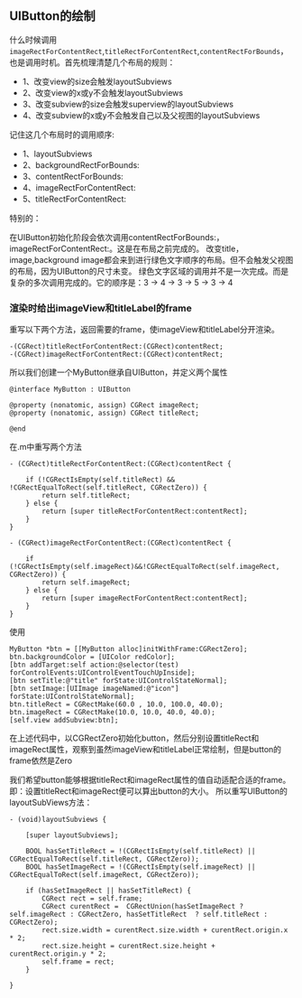 ## UIButton的绘制 

什么时候调用`imageRectForContentRect`,`titleRectForContentRect`,`contentRectForBounds`，也是调用时机。首先梳理清楚几个布局的规则：

- 1、改变view的size会触发layoutSubviews
- 2、改变view的x或y不会触发layoutSubviews
- 3、改变subview的size会触发superview的layoutSubviews
- 4、改变subview的x或y不会触发自己以及父视图的layoutSubviews



记住这几个布局时的调用顺序:
- 1、layoutSubviews
- 2、backgroundRectForBounds:
- 3、contentRectForBounds:
- 4、imageRectForContentRect:
- 5、titleRectForContentRect:


特别的：

在UIButton初始化阶段会依次调用contentRectForBounds:，imageRectForContentRect:。这是在布局之前完成的。
改变title，image,background image都会来到进行绿色文字顺序的布局。但不会触发父视图的布局，因为UIButton的尺寸未变。
绿色文字区域的调用并不是一次完成。而是复杂的多次调用完成的。它的顺序是：3 -> 4 -> 3 -> 5 -> 3 -> 4



### 渲染时给出imageView和titleLabel的frame

重写以下两个方法，返回需要的frame，使imageView和titleLabel分开渲染。

```
-(CGRect)titleRectForContentRect:(CGRect)contentRect;
-(CGRect)imageRectForContentRect:(CGRect)contentRect;
```


所以我们创建一个MyButton继承自UIButton，并定义两个属性

```
@interface MyButton : UIButton

@property (nonatomic, assign) CGRect imageRect;
@property (nonatomic, assign) CGRect titleRect;

@end
```

在.m中重写两个方法

```
- (CGRect)titleRectForContentRect:(CGRect)contentRect {
    
    if (!CGRectIsEmpty(self.titleRect) && !CGRectEqualToRect(self.titleRect, CGRectZero)) {
        return self.titleRect;
    } else {
        return [super titleRectForContentRect:contentRect];
    }
}

- (CGRect)imageRectForContentRect:(CGRect)contentRect {
    
    if (!CGRectIsEmpty(self.imageRect)&&!CGRectEqualToRect(self.imageRect, CGRectZero)) {
        return self.imageRect;
    } else {
        return [super imageRectForContentRect:contentRect];
    }
}
```


使用

```
MyButton *btn = [[MyButton alloc]initWithFrame:CGRectZero];
btn.backgroundColor = [UIColor redColor];
[btn addTarget:self action:@selector(test) forControlEvents:UIControlEventTouchUpInside];
[btn setTitle:@"title" forState:UIControlStateNormal];
[btn setImage:[UIImage imageNamed:@"icon"] forState:UIControlStateNormal];
btn.titleRect = CGRectMake(60.0 , 10.0, 100.0, 40.0);
btn.imageRect = CGRectMake(10.0, 10.0, 40.0, 40.0);
[self.view addSubview:btn];
```


在上述代码中，以CGRectZero初始化button，然后分别设置titleRect和imageRect属性，观察到虽然imageView和titleLabel正常绘制，但是button的frame依然是Zero





我们希望button能够根据titleRect和imageRect属性的值自动适配合适的frame。即：设置titleRect和imageRect便可以算出button的大小。 所以重写UIButton的layoutSubViews方法：

```
- (void)layoutSubviews {
    
    [super layoutSubviews];
    
    BOOL hasSetTitleRect = !(CGRectIsEmpty(self.titleRect) || CGRectEqualToRect(self.titleRect, CGRectZero));
    BOOL hasSetImageRect = !(CGRectIsEmpty(self.imageRect) || CGRectEqualToRect(self.imageRect, CGRectZero));
    
    if (hasSetImageRect || hasSetTitleRect) {
        CGRect rect = self.frame;
        CGRect curentRect =  CGRectUnion(hasSetImageRect ? self.imageRect : CGRectZero, hasSetTitleRect  ? self.titleRect : CGRectZero);
        rect.size.width = curentRect.size.width + curentRect.origin.x * 2;
        rect.size.height = curentRect.size.height + curentRect.origin.y * 2;
        self.frame = rect;
    }
    
}
```















































